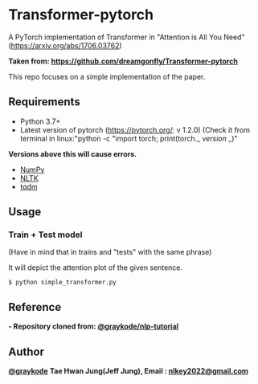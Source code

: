 # Transformer-pytorch
A PyTorch implementation of Transformer in "Attention is All You Need" (https://arxiv.org/abs/1706.03762)

**Taken from: https://github.com/dreamgonfly/Transformer-pytorch**

This repo focuses on a simple implementation of the paper.

## Requirements
- Python 3.7+
- Latest version of pytorch (https://pytorch.org/: v 1.2.0)
(Check it from terminal in linux:"python -c "import torch; print(torch._ _version_ _)"

**Versions above this will cause errors.**

- [NumPy](http://www.numpy.org/)
- [NLTK](https://www.nltk.org/)
- [tqdm](https://github.com/tqdm/tqdm)

## Usage
### Train + Test model
(Have in mind that in trains and "tests" with the same phrase)

It will depict the attention plot of the given sentence.
```
$ python simple_transformer.py
```
## Reference

**- Repository cloned from: [@graykode/nlp-tutorial](https://github.com/graykode/nlp-tutorial)**
## Author
**[@graykode](https://github.com/graykode)**
**Tae Hwan Jung(Jeff Jung), Email : nlkey2022@gmail.com**
